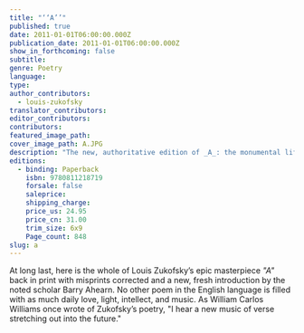 ```yaml
---
title: "‘‘A’’"
published: true
date: 2011-01-01T06:00:00.000Z
publication_date: 2011-01-01T06:00:00.000Z
show_in_forthcoming: false
subtitle:
genre: Poetry
language:
type:
author_contributors:
  - louis-zukofsky
translator_contributors:
editor_contributors:
contributors:
featured_image_path:
cover_image_path: A.JPG
description: "The new, authoritative edition of _A_: the monumental lifepoem by one of the most important American poets of the twentieth century, Louis Zukofsky. "
editions:
  - binding: Paperback
    isbn: 9780811218719
    forsale: false
    saleprice:
    shipping_charge:
    price_us: 24.95
    price_cn: 31.00
    trim_size: 6x9
    Page_count: 848
slug: a
---
```


At long last, here is the whole of Louis Zukofsky’s epic masterpiece _"A"_ back in print with misprints corrected and a new, fresh introduction by the noted scholar Barry Ahearn. No other poem in the English language is filled with as much daily love, light, intellect, and music. As William Carlos Williams once wrote of Zukofsky’s poetry, "I hear a new music of verse stretching out into the future."


